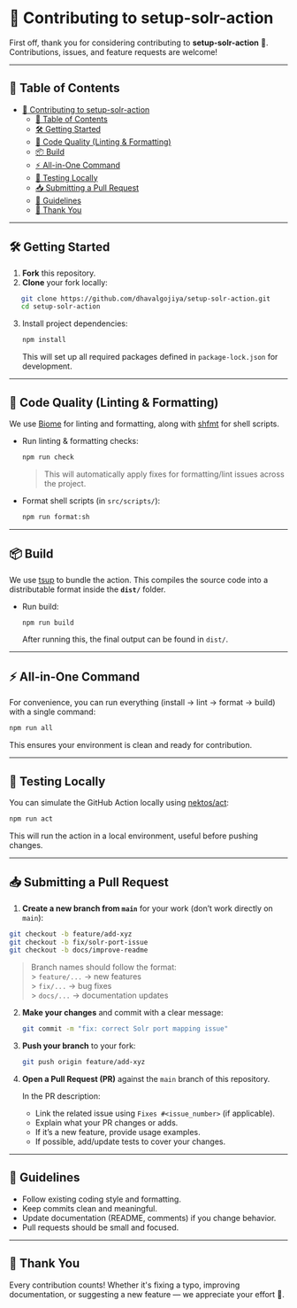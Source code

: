 # 🤝 Contributing to setup-solr-action

First off, thank you for considering contributing to **setup-solr-action** 🎉.
Contributions, issues, and feature requests are welcome!

---

## 📑 Table of Contents

- [🤝 Contributing to setup-solr-action](#-contributing-to-setup-solr-action)
  - [📑 Table of Contents](#-table-of-contents)
  - [🛠️ Getting Started](#️-getting-started)
  - [🧹 Code Quality (Linting \& Formatting)](#-code-quality-linting--formatting)
  - [📦 Build](#-build)
  - [⚡ All-in-One Command](#-all-in-one-command)
  - [🧪 Testing Locally](#-testing-locally)
  - [📥 Submitting a Pull Request](#-submitting-a-pull-request)
  - [📜 Guidelines](#-guidelines)
  - [🙌 Thank You](#-thank-you)

---

## 🛠️ Getting Started

1. **Fork** this repository.
2. **Clone** your fork locally:

```bash
   git clone https://github.com/dhavalgojiya/setup-solr-action.git
   cd setup-solr-action
```

3. Install project dependencies:

   ```bash
   npm install
   ```

   This will set up all required packages defined in `package-lock.json` for development.

---

## 🧹 Code Quality (Linting & Formatting)

We use [Biome](https://biomejs.dev/) for linting and formatting, along with [shfmt](https://github.com/mvdan/sh) for shell scripts.

- Run linting & formatting checks:

  ```bash
  npm run check
  ```

  > This will automatically apply fixes for formatting/lint issues across the project.

- Format shell scripts (in `src/scripts/`):

  ```bash
  npm run format:sh
  ```

---

## 📦 Build

We use [tsup](https://tsup.egoist.dev/) to bundle the action.
This compiles the source code into a distributable format inside the **`dist/`** folder.

- Run build:

  ```bash
  npm run build
  ```

  After running this, the final output can be found in `dist/`.

---

## ⚡ All-in-One Command

For convenience, you can run everything (install → lint → format → build) with a single command:

```bash
npm run all
```

This ensures your environment is clean and ready for contribution.

---

## 🧪 Testing Locally

You can simulate the GitHub Action locally using [nektos/act](https://github.com/nektos/act):

```bash
npm run act
```

This will run the action in a local environment, useful before pushing changes.

---

## 📥 Submitting a Pull Request

1.  **Create a new branch from `main`** for your work (don’t work directly on `main`):

```bash
git checkout -b feature/add-xyz
git checkout -b fix/solr-port-issue
git checkout -b docs/improve-readme
```

> Branch names should follow the format: <br> > `feature/...` → new features <br> > `fix/...` → bug fixes <br> > `docs/...` → documentation updates

2. **Make your changes** and commit with a clear message:

   ```bash
   git commit -m "fix: correct Solr port mapping issue"
   ```

3. **Push your branch** to your fork:

   ```bash
   git push origin feature/add-xyz
   ```

4. **Open a Pull Request (PR)** against the `main` branch of this repository.

   In the PR description:

   - Link the related issue using `Fixes #<issue_number>` (if applicable).
   - Explain what your PR changes or adds.
   - If it’s a new feature, provide usage examples.
   - If possible, add/update tests to cover your changes.

---

## 📜 Guidelines

- Follow existing coding style and formatting.
- Keep commits clean and meaningful.
- Update documentation (README, comments) if you change behavior.
- Pull requests should be small and focused.

---

## 🙌 Thank You

Every contribution counts! Whether it's fixing a typo, improving documentation, or suggesting a new feature — we appreciate your effort 💙.
